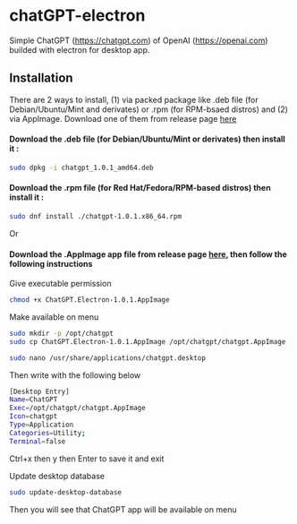 # chatGPT-electron
Simple ChatGPT (https://chatgpt.com) of OpenAI (https://openai.com) builded with electron for desktop app.

## Installation
There are 2 ways to install, (1) via packed package like .deb file (for Debian/Ubuntu/Mint and derivates) or .rpm (for RPM-bsaed distros) and (2) via AppImage. Download one of them from release page [here](https://github.com/alb-soul/chatGPT-electron/releases/tag/v1.0.1)

#### Download the .deb file (for Debian/Ubuntu/Mint or derivates) then install it :
```bash
sudo dpkg -i chatgpt_1.0.1_amd64.deb
```

#### Download the .rpm file (for Red Hat/Fedora/RPM-based distros) then install it :
```bash
sudo dnf install ./chatgpt-1.0.1.x86_64.rpm
```
Or
#### Download the .AppImage app file from release page [here](https://github.com/alb-soul/chatGPT-electron/releases/tag/v1.0.1), then follow the following instructions

Give executable permission
```bash
chmod +x ChatGPT.Electron-1.0.1.AppImage
```
Make available on menu
```bash
sudo mkdir -p /opt/chatgpt
sudo cp ChatGPT.Electron-1.0.1.AppImage /opt/chatgpt/chatgpt.AppImage
```
```bash
sudo nano /usr/share/applications/chatgpt.desktop
```
Then write with the following below
```bash
[Desktop Entry]
Name=ChatGPT
Exec=/opt/chatgpt/chatgpt.AppImage
Icon=chatgpt
Type=Application
Categories=Utility;
Terminal=false
```
Ctrl+x then y then Enter to save it and exit

Update desktop database
```bash
sudo update-desktop-database
```
Then you will see that ChatGPT app will be available on menu
